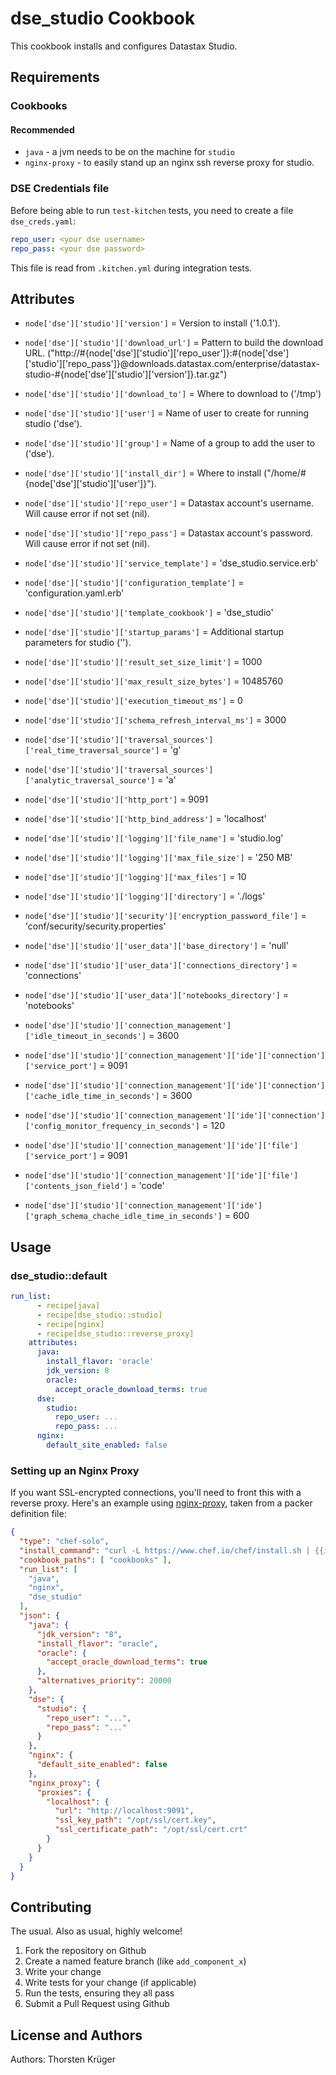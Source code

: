 dse_studio Cookbook
===================

This cookbook installs and configures  Datastax Studio. 

## Requirements

### Cookbooks 

#### Recommended

- `java` - a jvm needs to be on the machine for `studio`
- `nginx-proxy` - to easily stand up an nginx ssh reverse proxy for studio. 

### DSE Credentials file

Before being able to run `test-kitchen` tests, you need to create a file `dse_creds.yaml`:

```yaml
repo_user: <your dse username>
repo_pass: <your dse password>
```

This file is read from `.kitchen.yml` during integration tests.

Attributes
----------

 * `node['dse']['studio']['version']` = Version to install ('1.0.1').
 * `node['dse']['studio']['download_url']` = Pattern to build the download URL. ("http://#{node['dse']['studio']['repo_user']}:#{node['dse']['studio']['repo_pass']}@downloads.datastax.com/enterprise/datastax-studio-#{node['dse']['studio']['version']}.tar.gz")
 * `node['dse']['studio']['download_to']` = Where to download to ('/tmp')
 * `node['dse']['studio']['user']` = Name of user to create for running studio ('dse').
 * `node['dse']['studio']['group']` = Name of a group to add the user to ('dse').
 * `node['dse']['studio']['install_dir']` = Where to install ("/home/#{node['dse']['studio']['user']}").
 * `node['dse']['studio']['repo_user']` = Datastax account's username. Will cause error if not set (nil).
 * `node['dse']['studio']['repo_pass']` = Datastax account's password. Will cause error if not set (nil).

 * `node['dse']['studio']['service_template']` = 'dse_studio.service.erb'
 * `node['dse']['studio']['configuration_template']` = 'configuration.yaml.erb'
 * `node['dse']['studio']['template_cookbook']` = 'dse_studio'
 * `node['dse']['studio']['startup_params']` = Additional startup parameters for studio ('').

 * `node['dse']['studio']['result_set_size_limit']` = 1000
 * `node['dse']['studio']['max_result_size_bytes']` = 10485760
 * `node['dse']['studio']['execution_timeout_ms']` = 0
 * `node['dse']['studio']['schema_refresh_interval_ms']` = 3000
 * `node['dse']['studio']['traversal_sources']['real_time_traversal_source']` = 'g'
 * `node['dse']['studio']['traversal_sources']['analytic_traversal_source']` = 'a'
 * `node['dse']['studio']['http_port']` = 9091
 * `node['dse']['studio']['http_bind_address']` = 'localhost'
 * `node['dse']['studio']['logging']['file_name']` = 'studio.log'
 * `node['dse']['studio']['logging']['max_file_size']` = '250 MB'
 * `node['dse']['studio']['logging']['max_files']` = 10
 * `node['dse']['studio']['logging']['directory']` = './logs'
 * `node['dse']['studio']['security']['encryption_password_file']` = 'conf/security/security.properties'

 * `node['dse']['studio']['user_data']['base_directory']` = 'null'
 * `node['dse']['studio']['user_data']['connections_directory']` = 'connections'
 * `node['dse']['studio']['user_data']['notebooks_directory']` = 'notebooks'

 * `node['dse']['studio']['connection_management']['idle_timeout_in_seconds']` = 3600
 * `node['dse']['studio']['connection_management']['ide']['connection']['service_port']` = 9091
 * `node['dse']['studio']['connection_management']['ide']['connection']['cache_idle_time_in_seconds']` = 3600
 * `node['dse']['studio']['connection_management']['ide']['connection']['config_monitor_frequency_in_seconds']` = 120
 * `node['dse']['studio']['connection_management']['ide']['file']['service_port']` = 9091
 * `node['dse']['studio']['connection_management']['ide']['file']['contents_json_field']` = 'code'
 * `node['dse']['studio']['connection_management']['ide']['graph_schema_chache_idle_time_in_seconds']` = 600
 
## Usage

### dse_studio::default

```yaml
run_list:
      - recipe[java]
      - recipe[dse_studio::studio]
      - recipe[nginx]
      - recipe[dse_studio::reverse_proxy]
    attributes:
      java:
        install_flavor: 'oracle'
        jdk_version: 8
        oracle:
          accept_oracle_download_terms: true
      dse:
        studio:
          repo_user: ...
          repo_pass: ...
      nginx:
        default_site_enabled: false
```

### Setting up an Nginx Proxy

If you want SSL-encrypted connections, you'll need to front this with a reverse proxy. Here's an example using [nginx-proxy](https://github.com/3ofcoins/chef-cookbook-nginx-proxy/), taken from a packer definition file:

```json
{
  "type": "chef-solo",
  "install_command": "curl -L https://www.chef.io/chef/install.sh | {{if .Sudo}}sudo{{end}} bash -s -- -v {{user `chef-version`}}",
  "cookbook_paths": [ "cookbooks" ],
  "run_list": [
    "java",
    "nginx",
    "dse_studio"
  ],
  "json": {
    "java": {
      "jdk_version": "8",
      "install_flavor": "oracle",
      "oracle": {
        "accept_oracle_download_terms": true
      },
      "alternatives_priority": 20000
    },
    "dse": {
      "studio": {
        "repo_user": "...",
        "repo_pass": "..."
      }
    },
    "nginx": {
      "default_site_enabled": false
    },
    "nginx_proxy": {
      "proxies": {
        "localhost": {
          "url": "http://localhost:9091",
          "ssl_key_path": "/opt/ssl/cert.key",
          "ssl_certificate_path": "/opt/ssl/cert.crt"
        }
      }
    }
  }
}
```

Contributing
------------

The usual. Also as usual, highly welcome! 

 1. Fork the repository on Github
 2. Create a named feature branch (like `add_component_x`)
 3. Write your change
 4. Write tests for your change (if applicable)
 5. Run the tests, ensuring they all pass
 6. Submit a Pull Request using Github

License and Authors
-------------------
Authors: Thorsten Krüger
